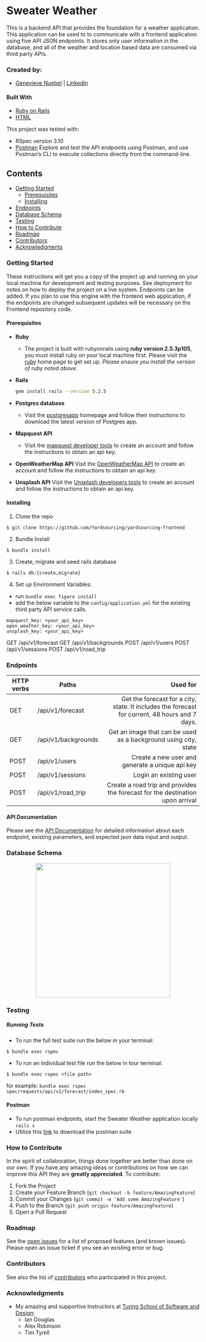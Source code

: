 # Sweater Weather

This is a backend API that provides the foundation for a weather application. This application can be used to to communicate with a frontend application using five API JSON endpoints. It stores only user information in the database, and all of the weather and location based data are consumed via third party APIs.

### Created by:
- [Genevieve Nuebel](https://github.com/Gvieve) | [LinkedIn](https://www.linkedin.com/in/genevieve-nuebel)

#### Built With
* [Ruby on Rails](https://rubyonrails.org)
* [HTML](https://html.com)

This project was tested with:
* RSpec version 3.10
* [Postman](https://www.postman.com/) Explore and test the API endpoints using Postman, and use Postman’s CLI to execute collections directly from the command-line.

## Contents
- [Getting Started](#getting-started)
  - [Prerequisites](#prerequisites)
  - [Installing](#installing)
- [Endpoints](#endpoints)   
- [Database Schema](#database-schema)  
- [Testing](#testing)
- [How to Contribute](#how-to-contribute)
- [Roadmap](#roadmap)
- [Contributors](#contributors)
- [Acknowledgments](#acknowledgments)

### Getting Started

These instructions will get you a copy of the project up and running on your local machine for development and testing purposes. See deployment for notes on how to deploy the project on a live system. Endpoints can be added. If you plan to use this engine with the frontend web application, if the endpoints are changed subsequent updates will be necessary on the Frontend repository code.

#### Prerequisites

* __Ruby__

  - The project is built with rubyonrails using __ruby version 2.5.3p105__, you must install ruby on your local machine first. Please visit the [ruby](https://www.ruby-lang.org/en/documentation/installation/) home page to get set up. _Please ensure you install the version of ruby noted above._

* __Rails__
  ```sh
  gem install rails --version 5.2.5
  ```

* __Postgres database__
  - Visit the [postgresapp](https://postgresapp.com/downloads.html) homepage and follow their instructions to download the latest version of Postgres app.

* __Mapquest API__
  - Visit the [mapquest developer tools](https://developer.mapquest.com/) to create an account and follow the instructions to obtain an api key.

* __OpenWeatherMap API__
  Visit the [OpenWeatherMap API](https://openweathermap.org/api) to create an account and follow the instructions to obtain an api key.

* __Unsplash API__
  Visit the [Unsplash developers tools](https://unsplash.com/developers) to create an account and follow the instructions to obtain an api key.

#### Installing

1. Clone the repo
  ```
  $ git clone https://github.com/Yardsourcing/yardsourcing-frontend
  ```

2. Bundle Install
  ```
  $ bundle install
  ```

3. Create, migrate and seed rails database
  ```
  $ rails db:{create,migrate}
  ```

4. Set up Environment Variables:
  - run `bundle exec figaro install`
  - add the below variable to the `config/application.yml` for the existing third party API service calls.
  ```
  mapquest_key: <your_api_key>
  open_weather_key: <your_api_key>
  unsplash_key: <your_api_key>
  ```
  GET /api/v1/forecast
  GET  /api/v1/backgrounds
  POST /api/v1/users
  POST /api/v1/sessions
  POST /api/v1/road_trip

### Endpoints
| HTTP verbs | Paths  | Used for |
| ---------- | ------ | --------:|
| GET | /api/v1/forecast | Get the forecast for a city, state. It includes the forecast for current, 48 hours and 7 days. |
| GET | /api/v1/backgrounds  | Get an image that can be used as a background using city, state |
| POST | /api/v1/users  | Create a new user and generate a unique api key |
| POST | /api/v1/sessions  | Login an existing user |
| POST | /api/v1/road_trip | Create a road trip and provides the forecast for the destination upon arrival|


#### API Documentation
Please see the [API Documentation](https://github.com/Yardsourcing/yardsourcing-engine/blob/main/APIContract.md) for detailed information about each endpoint, existing parameters, and expected json data input and output.

### Database Schema
<p style="text-align:center;"><img src="Schema_yardsourcing.png" height="350"></p>

### Testing
##### Running Tests
- To run the full test suite run the below in your terminal:
```
$ bundle exec rspec
```
- To run an individual test file run the below in tour terminal:
```
$ bundle exec rspec <file path>
```
for example: `bundle exec rspec spec/requests/api/v1/forecast/index_spec.rb`

#### Postman
- To run postman endpoints, start the Sweater Weather application locally
    `rails s`
- Utilize this [link](https://www.getpostman.com/collections/de993f8fcc4c974d68a2) to download the postman suite

### How to Contribute

In the spirit of collaboration, things done together are better than done on our own. If you have any amazing ideas or contributions on how we can improve this API they are **greatly appreciated**. To contribute:

  1. Fork the Project
  2. Create your Feature Branch (`git checkout -b feature/AmazingFeature`)
  3. Commit your Changes (`git commit -m 'Add some AmazingFeature'`)
  4. Push to the Branch (`git push origin feature/AmazingFeature`)
  5. Open a Pull Request

### Roadmap

See the [open issues](https://github.com/Gvieve/sweater-weather/issues) for a list of proposed features (and known issues). Please open an issue ticket if you see an existing error or bug.

### Contributors
  See also the list of
  [contributors](https://github.com/Gvieve/sweater-weather/graphs/contributors)
  who participated in this project.

### Acknowledgments
  - My amazing and supportive Instructors at [Turing School of Software and Design](https://turing.io/):
    * Ian Douglas
    * Alex Robinson
    * Tim Tyrell
